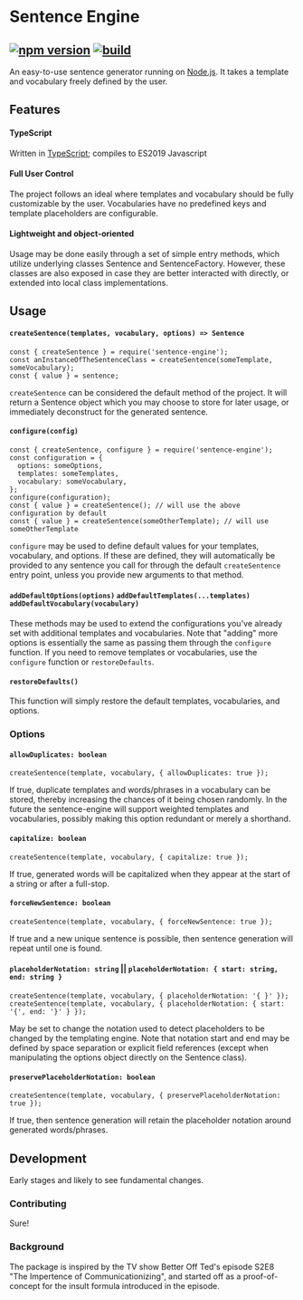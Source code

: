 # Sentence Engine
[![npm version](https://badge.fury.io/js/sentence-engine.svg)](https://badge.fury.io/js/sentence-engine)
[![build](https://github.com/sindrekjr/sentence-engine/workflows/master/badge.svg?branch=master)](https://github.com/sindrekjr/sentence-engine/actions)
-
An easy-to-use sentence generator running on [Node.js](https://nodejs.org/). It takes a template and vocabulary freely defined by the user.

## Features
#### TypeScript
Written in [TypeScript](https://www.typescriptlang.org/); compiles to ES2019 Javascript

#### Full User Control
The project follows an ideal where templates and vocabulary should be fully customizable by the user. Vocabularies have no predefined keys and template placeholders are configurable.

#### Lightweight and object-oriented
Usage may be done easily through a set of simple entry methods, which utilize underlying classes Sentence and SentenceFactory. However, these classes are also exposed in case they are better interacted with directly, or extended into local class implementations.

## Usage
#### `createSentence(templates, vocabulary, options) => Sentence`
```
const { createSentence } = require('sentence-engine');
const anInstanceOfTheSentenceClass = createSentence(someTemplate, someVocabulary);
const { value } = sentence;
```
`createSentence` can be considered the default method of the project. It will return a Sentence object which you may choose to store for later usage, or immediately deconstruct for the generated sentence.

#### `configure(config)`
```
const { createSentence, configure } = require('sentence-engine');
const configuration = {
  options: someOptions,
  templates: someTemplates,
  vocabulary: someVocabulary,
};
configure(configuration);
const { value } = createSentence(); // will use the above configuration by default
const { value } = createSentence(someOtherTemplate); // will use someOtherTemplate
```
`configure` may be used to define default values for your templates, vocabulary, and options. If these are defined, they will automatically be provided to any sentence you call for through the default `createSentence` entry point, unless you provide new arguments to that method.

#### `addDefaultOptions(options)` `addDefaultTemplates(...templates)` `addDefaultVocabulary(vocabulary)`
These methods may be used to extend the configurations you've already set with additional templates and vocabularies. Note that "adding" more options is essentially the same as passing them through the `configure` function. If you need to remove templates or vocabularies, use the `configure` function or `restoreDefaults`.

#### `restoreDefaults()`
This function will simply restore the default templates, vocabularies, and options.

### Options
#### `allowDuplicates: boolean`
```
createSentence(template, vocabulary, { allowDuplicates: true });
```
If true, duplicate templates and words/phrases in a vocabulary can be stored, thereby increasing the chances of it being chosen randomly. In the future the sentence-engine will support weighted templates and vocabularies, possibly making this option redundant or merely a shorthand.
#### `capitalize: boolean`
```
createSentence(template, vocabulary, { capitalize: true });
```
If true, generated words will be capitalized when they appear at the start of a string or after a full-stop.
#### `forceNewSentence: boolean`
```
createSentence(template, vocabulary, { forceNewSentence: true });
```
If true and a new unique sentence is possible, then sentence generation will repeat until one is found.
#### `placeholderNotation: string` || `placeholderNotation: { start: string, end: string }`
```
createSentence(template, vocabulary, { placeholderNotation: '{ }' });
createSentence(template, vocabulary, { placeholderNotation: { start: '{', end: '}' } });
```
May be set to change the notation used to detect placeholders to be changed by the templating engine. Note that notation start and end may be defined by space separation or explicit field references (except when manipulating the options object directly on the Sentence class).
#### `preservePlaceholderNotation: boolean`
```
createSentence(template, vocabulary, { preservePlaceholderNotation: true });
```
If true, then sentence generation will retain the placeholder notation around generated words/phrases.

## Development
Early stages and likely to see fundamental changes.

### Contributing
Sure!

### Background
The package is inspired by the TV show Better Off Ted's episode S2E8 "The Impertence of Communicationizing", and started off as a proof-of-concept for the insult formula introduced in the episode.
